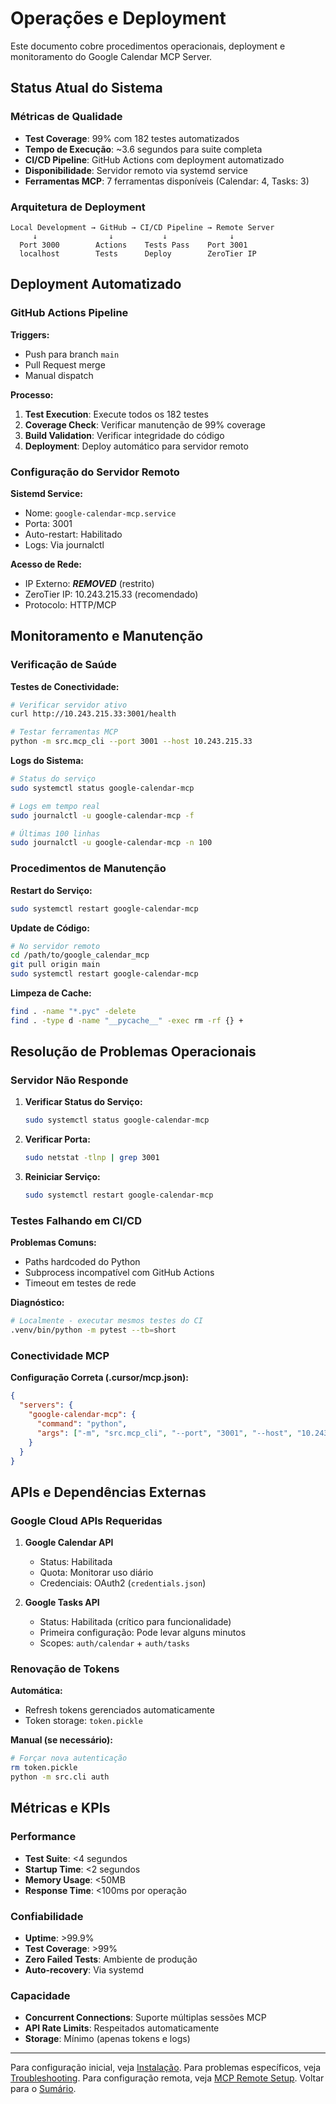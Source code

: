# Operações e Deployment

Este documento cobre procedimentos operacionais, deployment e monitoramento do
Google Calendar MCP Server.

## Status Atual do Sistema

### Métricas de Qualidade

- **Test Coverage**: 99% com 182 testes automatizados
- **Tempo de Execução**: ~3.6 segundos para suite completa
- **CI/CD Pipeline**: GitHub Actions com deployment automatizado
- **Disponibilidade**: Servidor remoto via systemd service
- **Ferramentas MCP**: 7 ferramentas disponíveis (Calendar: 4, Tasks: 3)

### Arquitetura de Deployment

```text
Local Development → GitHub → CI/CD Pipeline → Remote Server
     ↓                ↓           ↓              ↓
  Port 3000        Actions    Tests Pass    Port 3001
  localhost        Tests      Deploy        ZeroTier IP
```

## Deployment Automatizado

### GitHub Actions Pipeline

**Triggers:**

- Push para branch `main`
- Pull Request merge
- Manual dispatch

**Processo:**

1. **Test Execution**: Execute todos os 182 testes
2. **Coverage Check**: Verificar manutenção de 99% coverage
3. **Build Validation**: Verificar integridade do código
4. **Deployment**: Deploy automático para servidor remoto

### Configuração do Servidor Remoto

**Sistemd Service:**

- Nome: `google-calendar-mcp.service`
- Porta: 3001
- Auto-restart: Habilitado
- Logs: Via journalctl

**Acesso de Rede:**

- IP Externo: ***REMOVED*** (restrito)
- ZeroTier IP: 10.243.215.33 (recomendado)
- Protocolo: HTTP/MCP

## Monitoramento e Manutenção

### Verificação de Saúde

**Testes de Conectividade:**

```bash
# Verificar servidor ativo
curl http://10.243.215.33:3001/health

# Testar ferramentas MCP
python -m src.mcp_cli --port 3001 --host 10.243.215.33
```

**Logs do Sistema:**

```bash
# Status do serviço
sudo systemctl status google-calendar-mcp

# Logs em tempo real
sudo journalctl -u google-calendar-mcp -f

# Últimas 100 linhas
sudo journalctl -u google-calendar-mcp -n 100
```

### Procedimentos de Manutenção

**Restart do Serviço:**

```bash
sudo systemctl restart google-calendar-mcp
```

**Update de Código:**

```bash
# No servidor remoto
cd /path/to/google_calendar_mcp
git pull origin main
sudo systemctl restart google-calendar-mcp
```

**Limpeza de Cache:**

```bash
find . -name "*.pyc" -delete
find . -type d -name "__pycache__" -exec rm -rf {} +
```

## Resolução de Problemas Operacionais

### Servidor Não Responde

1. **Verificar Status do Serviço:**

   ```bash
   sudo systemctl status google-calendar-mcp
   ```

2. **Verificar Porta:**

   ```bash
   sudo netstat -tlnp | grep 3001
   ```

3. **Reiniciar Serviço:**

   ```bash
   sudo systemctl restart google-calendar-mcp
   ```

### Testes Falhando em CI/CD

**Problemas Comuns:**

- Paths hardcoded do Python
- Subprocess incompatível com GitHub Actions
- Timeout em testes de rede

**Diagnóstico:**

```bash
# Localmente - executar mesmos testes do CI
.venv/bin/python -m pytest --tb=short
```

### Conectividade MCP

**Configuração Correta (.cursor/mcp.json):**

```json
{
  "servers": {
    "google-calendar-mcp": {
      "command": "python",
      "args": ["-m", "src.mcp_cli", "--port", "3001", "--host", "10.243.215.33"]
    }
  }
}
```

## APIs e Dependências Externas

### Google Cloud APIs Requeridas

1. **Google Calendar API**
   - Status: Habilitada
   - Quota: Monitorar uso diário
   - Credenciais: OAuth2 (`credentials.json`)

2. **Google Tasks API**
   - Status: Habilitada (crítico para funcionalidade)
   - Primeira configuração: Pode levar alguns minutos
   - Scopes: `auth/calendar` + `auth/tasks`

### Renovação de Tokens

**Automática:**

- Refresh tokens gerenciados automaticamente
- Token storage: `token.pickle`

**Manual (se necessário):**

```bash
# Forçar nova autenticação
rm token.pickle
python -m src.cli auth
```

## Métricas e KPIs

### Performance

- **Test Suite**: <4 segundos
- **Startup Time**: <2 segundos
- **Memory Usage**: <50MB
- **Response Time**: <100ms por operação

### Confiabilidade

- **Uptime**: >99.9%
- **Test Coverage**: >99%
- **Zero Failed Tests**: Ambiente de produção
- **Auto-recovery**: Via systemd

### Capacidade

- **Concurrent Connections**: Suporte múltiplas sessões MCP
- **API Rate Limits**: Respeitados automaticamente
- **Storage**: Mínimo (apenas tokens e logs)

---
Para configuração inicial, veja [Instalação](installation.md).
Para problemas específicos, veja [Troubleshooting](troubleshooting.md).
Para configuração remota, veja [MCP Remote Setup](mcp_remote_setup.md).
Voltar para o [Sumário](README.md).
